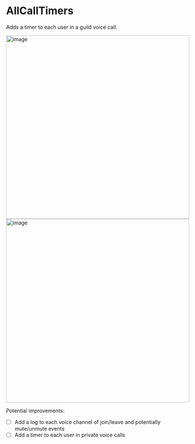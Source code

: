 # AllCallTimers

Adds a timer to each user in a guild voice call.

<img height="500rem" alt="image" src="https://github.com/Max-Herbold/Vencord/assets/49804267/b11a5845-1bf1-42fe-8d83-65b51c50b60c"> <img height="500rem" alt="image" src="https://github.com/Max-Herbold/Vencord/assets/49804267/28c28fa3-1a26-4563-8dbf-6d283d3f7630">

Potential improvements:

- [ ] Add a log to each voice channel of join/leave and potentially mute/unmute events
- [ ] Add a timer to each user in private voice calls
